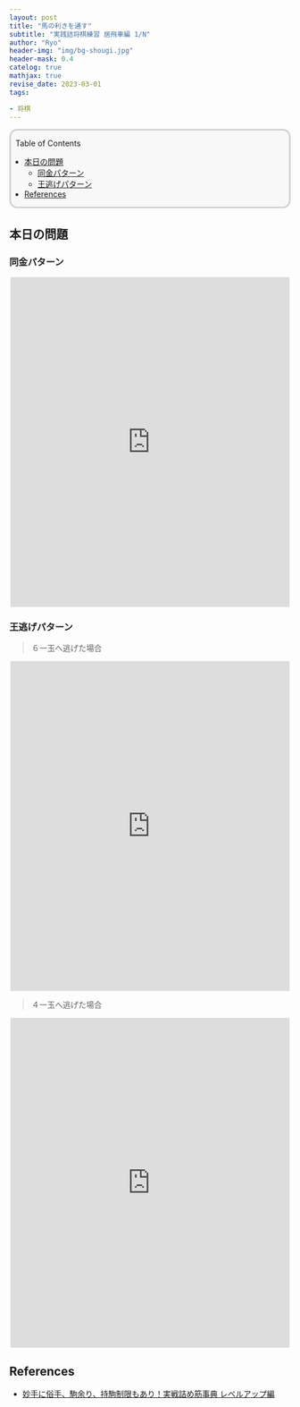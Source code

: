 ```yaml
---
layout: post
title: "馬の利きを通す"
subtitle: "実践詰将棋練習 居飛車編 1/N"
author: "Ryo"
header-img: "img/bg-shougi.jpg"
header-mask: 0.4
catelog: true
mathjax: true
revise_date: 2023-03-01
tags:

- 将棋
---
```


<div style='border-radius: 1em; border-style:solid; border-color:#D3D3D3; background-color:#F8F8F8'>
<p class="h4">&nbsp;&nbsp;Table of Contents</p>
<!-- START doctoc generated TOC please keep comment here to allow auto update -->
<!-- DON'T EDIT THIS SECTION, INSTEAD RE-RUN doctoc TO UPDATE -->

- [本日の問題](#%E6%9C%AC%E6%97%A5%E3%81%AE%E5%95%8F%E9%A1%8C)
  - [同金パターン](#%E5%90%8C%E9%87%91%E3%83%91%E3%82%BF%E3%83%BC%E3%83%B3)
  - [王逃げパターン](#%E7%8E%8B%E9%80%83%E3%81%92%E3%83%91%E3%82%BF%E3%83%BC%E3%83%B3)
- [References](#references)

<!-- END doctoc generated TOC please keep comment here to allow auto update -->

</div>

## 本日の問題

### 同金パターン

<div class="math display" style="overflow: auto">
<iframe width="500" height="590" src="https://nbviewer.org/github/RyoNakagami/ryonak_kifPlayer/blob/main/kif_html/myoshu_zokusyu_levelup_01_01_A.html" frameborder="0" allow="autoplay; encrypted-media" allowfullscreen></iframe>
</div>

### 王逃げパターン

> ６一玉へ逃げた場合

<div class="math display" style="overflow: auto">
<iframe width="500" height="590" src="https://nbviewer.org/github/RyoNakagami/ryonak_kifPlayer/blob/main/kif_html/myoshu_zokusyu_levelup_01_01_B.html" frameborder="0" allow="autoplay; encrypted-media" allowfullscreen></iframe>
</div>

> ４一玉へ逃げた場合

<div class="math display" style="overflow: auto">
<iframe width="500" height="590" src="https://nbviewer.org/github/RyoNakagami/ryonak_kifPlayer/blob/main/kif_html/myoshu_zokusyu_levelup_01_01_C.html" frameborder="0" allow="autoplay; encrypted-media" allowfullscreen></iframe>
</div>

## References

- [妙手に俗手、駒余り、持駒制限もあり！実戦詰め筋事典 レベルアップ編](https://book.mynavi.jp/ec/products/detail/id=112475)